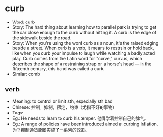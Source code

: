 # curb

- Word: curb
- Story: The hard thing about learning how to parallel park is trying to get the car close enough to the curb without hitting it. A curb is the edge of the sidewalk beside the road.
- Story: When you're using the word curb as a noun, it's the raised edging beside a street. When curb is a verb, it means to restrain or hold back, like when you curb your impulse to laugh while watching a badly acted play. Curb comes from the Latin word for "curve," curvus, which describes the shape of a restraining strap on a horse's head — in the fifteenth century, this band was called a curb.
- Similar: comb

## verb

- Meaning: to control or limit sth, especially sth bad
- Chinese: 控制，抑制，限定，约束（尤指不好的事物）
- Tags: 
- Eg.: He needs to learn to curb his temper. 他得学着控制自己的脾气。
- Eg.: A range of policies have been introduced aimed at curbing inflation. 为了抑制通货膨胀实施了一系列的政策。

